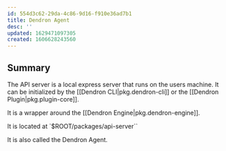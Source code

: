 ```yaml
---
id: 554d3c62-29da-4c86-9d16-f910e36ad7b1
title: Dendron Agent
desc: ''
updated: 1629471097305
created: 1606628243560
---
```


## Summary

The API server is a local express server that runs on the users machine. It can be initialized by the [[Dendron CLI|pkg.dendron-cli]] or the [[Dendron Plugin|pkg.plugin-core]]. 

It is a wrapper around the [[Dendron Engine|pkg.dendron-engine]]. 

It is located at `$ROOT/packages/api-server``

It is also called the Dendron Agent. 
